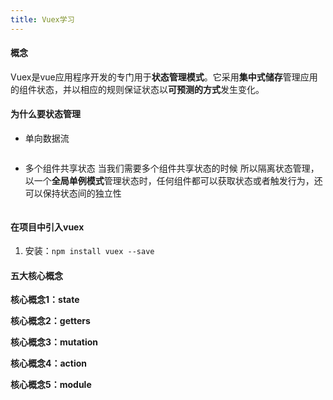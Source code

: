 ```yaml
---
title: Vuex学习
---
```


#### 概念
Vuex是vue应用程序开发的专门用于**状态管理模式**。它采用**集中式储存**管理应用的组件状态，并以相应的规则保证状态以**可预测的方式**发生变化。

#### 为什么要状态管理
- 单向数据流

```

```

- 多个组件共享状态
当我们需要多个组件共享状态的时候
所以隔离状态管理，以一个**全局单例模式**管理状态时，任何组件都可以获取状态或者触发行为，还可以保持状态间的独立性
```
```

#### 在项目中引入vuex
1. 安装：```npm install vuex --save```

#### 五大核心概念
**核心概念1：state**

**核心概念2：getters**

**核心概念3：mutation**

**核心概念4：action**

**核心概念5：module**